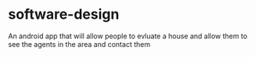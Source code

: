 # software-design
An android app that will allow people to evluate a house and allow them to see the agents in the area and contact them
